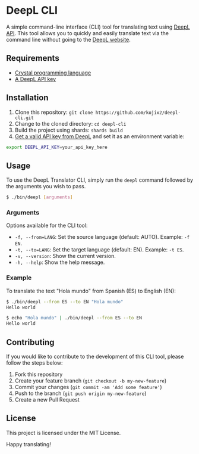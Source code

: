 # DeepL CLI

A simple command-line interface (CLI) tool for translating text using [DeepL API](https://www.deepl.com/pro-api/). This tool allows you to quickly and easily translate text via the command line without going to the [DeepL website](https://www.deepl.com/).

## Requirements

- [Crystal programming language](https://crystal-lang.org/)
- [A DeepL API key](https://www.deepl.com/pro-api)

## Installation

1. Clone this repository: `git clone https://github.com/kojix2/deepl-cli.git`
2. Change to the cloned directory: `cd deepl-cli`
3. Build the project using shards: `shards build`
4. [Get a valid API key from DeepL](https://www.deepl.com/pro-api) and set it as an environment variable:

```bash
export DEEPL_API_KEY=your_api_key_here
```

## Usage

To use the DeepL Translator CLI, simply run the `deepl` command followed by the arguments you wish to pass.

```bash
$ ./bin/deepl [arguments]
```

### Arguments

Options available for the CLI tool:

- `-f, --from=LANG`: Set the source language (default: AUTO). Example: `-f EN`.
- `-t, --to=LANG`: Set the target language (default: EN). Example: `-t ES`.
- `-v, --version`: Show the current version.
- `-h, --help`: Show the help message.

### Example

To translate the text "Hola mundo" from Spanish (ES) to English (EN):

```bash
$ ./bin/deepl --from ES --to EN "Hola mundo"
Hello world
```

```bash
$ echo "Hola mundo" | ./bin/deepl --from ES --to EN
Hello world
```

## Contributing

If you would like to contribute to the development of this CLI tool, please follow the steps below:

1. Fork this repository
2. Create your feature branch (`git checkout -b my-new-feature`)
3. Commit your changes (`git commit -am 'Add some feature'`)
4. Push to the branch (`git push origin my-new-feature`)
5. Create a new Pull Request

## License

This project is licensed under the MIT License.

Happy translating!
